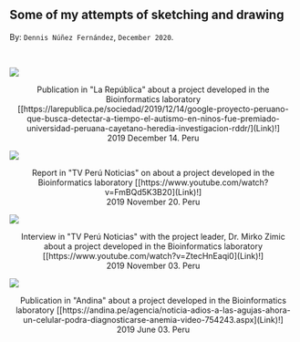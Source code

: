 
## Some of my attempts of sketching and drawing ##

By: ```Dennis Núñez Fernández```, ```December 2020```.

<br>

<p> 
<div class="row">
<!-------------------->
<main class="grid2">
<div class="oneBoxx">
  <img src="https://dennishnf.github.io/posts/daily/2021-01_mentions-in-the-press-and-the-media/2019_12_14__peru_republica_.png">
  <p style="text-align:center;">Publication in "La República" about a project developed in the Bioinformatics laboratory [[https://larepublica.pe/sociedad/2019/12/14/google-proyecto-peruano-que-busca-detectar-a-tiempo-el-autismo-en-ninos-fue-premiado-universidad-peruana-cayetano-heredia-investigacion-rddr/](Link)!] <br> 2019 December 14. Peru</p>
</div>
<div class="oneBoxx">
  <img src="https://dennishnf.github.io/posts/daily/2021-01_mentions-in-the-press-and-the-media/2019_11_20__peru_tvperu_.png">
  <p style="text-align:center;">Report in "TV Perú Noticias" on about a project developed in the Bioinformatics laboratory [[https://www.youtube.com/watch?v=FmBQd5K3B20](Link)!] <br> 2019 November 20. Peru</p>
</div>
<div class="oneBoxx">
  <img src="https://dennishnf.github.io/posts/daily/2021-01_mentions-in-the-press-and-the-media/2019_11_03__peru_tvperu_.png">
  <p style="text-align:center;">Interview in "TV Perú Noticias" with the project leader, Dr. Mirko Zimic about a project developed in the Bioinformatics laboratory [[https://www.youtube.com/watch?v=ZtecHnEaqi0](Link)!] <br> 2019 November 03. Peru</p>
</div>
<div class="oneBoxx">
  <img src="https://dennishnf.github.io/posts/daily/2021-01_mentions-in-the-press-and-the-media/2019_06_03__peru_andina_.png">
  <p style="text-align:center;">Publication in "Andina" about a project developed in the Bioinformatics laboratory [[https://andina.pe/agencia/noticia-adios-a-las-agujas-ahora-un-celular-podra-diagnosticarse-anemia-video-754243.aspx](Link)!] <br> 2019 June 03. Peru</p>
</div>
</main>
<!-------------------->
</div>
</p>
